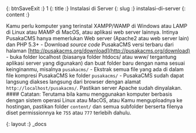 {: btnSaveExit :} 1
{: title :} Instalasi di Server
{: slug :} instalasi-di-server
{: content :} <p>Kamu perlu komputer yang terinstal XAMPP/WAMP di Windows atau LAMP di Linux atau MAMP di MacOS, atau aplikasi web server lainnya. Intinya PusakaCMS hanya memerlukan Web server (Apache2 atau web server lain) dan PHP 5.3+ - Download *source code* PusakaCMS versi terbaru dari halaman [http://pusakacms.org/download](http://pusakacms.org/download) - buka folder localhost (biasanya folder htdocs/ atau www/ tergantung aplikasi server yang digunakan) dan buat folder baru dengan nama sesuai keinginanmu, misalnya `pusakacms/` - Ekstrak semua file yang ada di dalam file kompresi PusakaCMS ke folder `pusakacms/` - PusakaCMS sudah dapat langsung diakses langsung dari browser dengan alamat `http://localhost/pusakacms/`. Pastikan server Apache sudah dinyalakan. #### Catatan: Terutama bila kamu menggunakan komputer berbasis dengan sistem operasi Linux atau MacOS, atau Kamu menguploadnya ke hostingan, pastikan folder `content/` dan semua subfolder berserta filenya diset permissionnya ke `755` atau `777` terlebih dahulu.</p>

{: layout :} _docs
